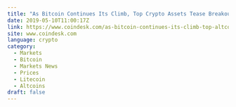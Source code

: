 ```yaml
---
title: "As Bitcoin Continues Its Climb, Top Crypto Assets Tease Breakouts"
date: 2019-05-10T11:00:17Z
link: https://www.coindesk.com/as-bitcoin-continues-its-climb-top-altcoins-also-tease-breakout?utm_medium=RSS&utm_source=hune
site: www.coindesk.com
language: crypto
category:
  - Markets
  - Bitcoin
  - Markets News
  - Prices
  - Litecoin
  - Altcoins
draft: false
---
```

